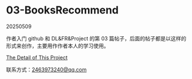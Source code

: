 # 03-BooksRecommend

20250509

作者入门 github 和 DL&FR&Project 的第 03 篇帖子，后面的帖子都是以这样的形式来创作，主要用作作者本人的学习使用。

[The Detail of This Project](https://github.com/fangqing408/00-MNIST/blob/master/recognition/README.md)

联系方式：2463973240@qq.com
